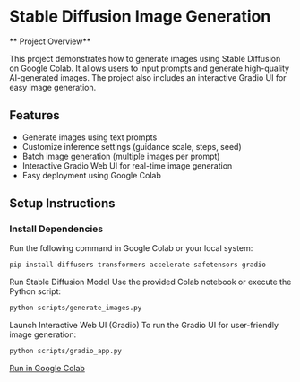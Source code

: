 # Stable Diffusion Image Generation

** Project Overview**  

This project demonstrates how to generate images using Stable Diffusion on Google Colab. It allows users to input prompts and generate high-quality AI-generated images. The project also includes an interactive Gradio UI for easy image generation.  

## Features  

- Generate images using text prompts  
- Customize inference settings (guidance scale, steps, seed)  
- Batch image generation (multiple images per prompt)  
- Interactive Gradio Web UI for real-time image generation  
- Easy deployment using Google Colab  

## Setup Instructions  

### Install Dependencies  

Run the following command in Google Colab or your local system:  

```bash
pip install diffusers transformers accelerate safetensors gradio
```

Run Stable Diffusion Model
Use the provided Colab notebook or execute the Python script:
```bash
python scripts/generate_images.py
```
Launch Interactive Web UI (Gradio)
To run the Gradio UI for user-friendly image generation:
```bash
python scripts/gradio_app.py
```
[Run in Google Colab](https://colab.research.google.com/drive/1jW6JpdIwCN5Jf7dTLK3w14mjLXhnlJ9D?usp=sharing)
